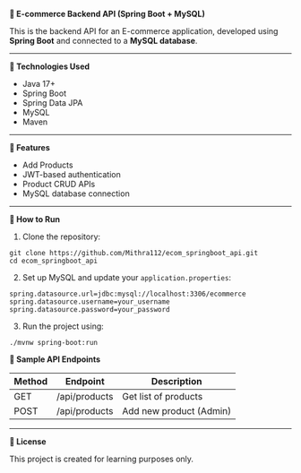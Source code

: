 **🛒 E-commerce Backend API (Spring Boot + MySQL)**

This is the backend API for an E-commerce application, developed using **Spring Boot** and connected to a **MySQL database**.

---

**🔧 Technologies Used**

* Java 17+
* Spring Boot
* Spring Data JPA
* MySQL
* Maven

---

**🔐 Features**

* Add Products
* JWT-based authentication
* Product CRUD APIs
* MySQL database connection

---

**🧪 How to Run**

1. Clone the repository:

```
git clone https://github.com/Mithra112/ecom_springboot_api.git
cd ecom_springboot_api
```

2. Set up MySQL and update your `application.properties`:

```
spring.datasource.url=jdbc:mysql://localhost:3306/ecommerce
spring.datasource.username=your_username
spring.datasource.password=your_password
```

3. Run the project using:

```
./mvnw spring-boot:run
```

**🔌 Sample API Endpoints**

| Method | Endpoint           | Description             |
| ------ | ------------------ | ----------------------- |
| GET    | /api/products      | Get list of products    |
| POST   | /api/products      | Add new product (Admin) |

---

**📄 License**

This project is created for learning purposes only.

